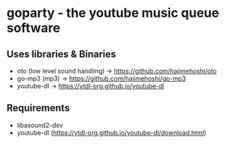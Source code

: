 # goparty - the youtube music queue software


## Uses libraries & Binaries
- oto (low level sound handling) -> https://github.com/hajimehoshi/oto
- go-mp3 (mp3) -> https://github.com/hajimehoshi/go-mp3
- youtube-dl -> https://ytdl-org.github.io/youtube-dl
## Requirements
- libasound2-dev
- youtube-dl (https://ytdl-org.github.io/youtube-dl/download.html)